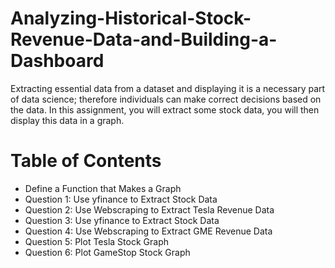 # Analyzing-Historical-Stock-Revenue-Data-and-Building-a-Dashboard

Extracting essential data from a dataset and displaying it is a necessary part of data science; therefore individuals can make correct decisions based on the data. In this assignment, you will extract some stock data, you will then display this data in a graph.







# Table of Contents
* Define a Function that Makes a Graph
* Question 1: Use yfinance to Extract Stock Data
* Question 2: Use Webscraping to Extract Tesla Revenue Data
* Question 3: Use yfinance to Extract Stock Data
* Question 4: Use Webscraping to Extract GME Revenue Data
* Question 5: Plot Tesla Stock Graph
* Question 6: Plot GameStop Stock Graph
